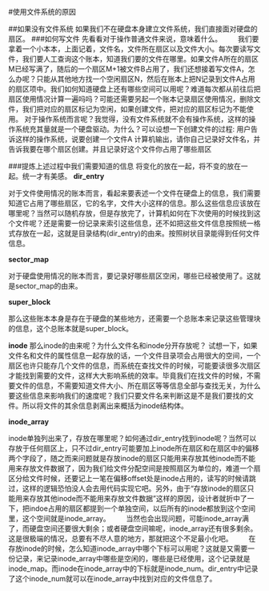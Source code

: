 #使用文件系统的原因

##如果没有文件系统
	如果我们不在硬盘本身建立文件系统，我们直接面对硬盘的扇区。
###如何写文件
	先看看对于操作普通文件来说，意味着什么。
　　我们要拿着一个小本本，上面记着，文件名，文件所在扇区以及文件大小。每次要读写文件，我们要人工查询这个账本，知道我们要的文件在哪里。如果文件A所在的扇区M已经写满了，随后的一个扇区M+1被文件B占用了，我们还想接着写文件A，怎么办呢？只能从其他地方找一个空闲扇区N，然后在账本上把N记录到文件A占用的扇区项中。我们如何知道硬盘上还有哪些空间可以用呢？难道每次都从前往后把扇区使用情况计算一遍吗吗？可能还需要另起一个账本记录扇区使用情况，删除文件，我们把对应的扇区标记为空闲，如果创建文件，把对应的扇区标记为不能使用。
对于操作系统而言呢？我觉得，没有文件系统就不会有操作系统，这样的操作系统充其量就是一个硬盘驱动。为什么？可以设想一下创建文件的过程:
    用户告诉这样的操作系统，说要创建一个文件A
    计算机输出，请你自己记录好文件名，并告诉我要在哪个扇区创建。并且记录好这个文件你占用了哪些扇区

###提炼上述过程中我们需要知道的信息
	将变化的放在一起，将不变的放在一起。统一才有美感。
**dir_entry**

对于文件使用情况的账本而言，看起来要表述一个文件在硬盘上的信息，我们需要知道它占用了哪些扇区，它的名字，文件大小这样的信息。那么这些信息应该放在哪里呢？当然可以随机存放，但是存放完了，计算机如何在下次使用的时候找到这个文件呢？还是需要一份记录来索引这些信息，还不如把这些文件信息按照统一格式存放在一起，这就是目录结构(dir_entry)的由来。按照树状目录能得到任何文件信息。
	
**sector_map**

对于硬盘使用情况的账本而言，要记录好哪些扇区空闲，哪些已经被使用了。这就是sector_map的由来。
	
**super_block**

那么这些账本本身是存在于硬盘的某些地方，还需要一个总账本来记录这些管理块的信息，这个总账本就是super_block。
	
**inode**
那么inode的由来呢？为什么文件名和inode分开存放呢？
试想一下，如果文件名和文件的属性信息一起存放的话，一个文件目录项会占用很大的空间，一个扇区也许只能存几个文件的信息，而系统在查找文件的时候，可能要读很多次扇区才能找到需要的文件，这样大大影响系统的效率。毕竟我们在找文件的时候，不需要文件的信息，不需要知道文件大小、所在扇区等等信息全部与查找无关，为什么要这些信息来影响我们的速度呢？我们只要文件名来判断这是不是我们要找的文件。所以将文件的其余信息剥离出来概括为inode结构体。
	
**inode_array**

inode单独列出来了，存放在哪里呢？如何通过dir_entry找到inode呢？当然可以存放于任何扇区上，只不过dir_entry可能要加上inode所在扇区和在扇区中的偏移两个字段了，随之而来问题就是存放inode的扇区只能用来存放其他inode而不能用来存放文件数据了，因为我们给文件分配空间是按照扇区为单位的，难道一个扇区分给文件时候，还要记上一笔在偏移offset处是inode占用的，读写的时候请跳过，这样的逻辑恐怕没人会去用代码实现它吧。另外，由于“存放inode的扇区只能用来存放其他inode而不能用来存放文件数据”这样的原因，设计者就折中了一下，把indoe占用的扇区都提到一个单独空间，以后所有的inode都放到这个空间里，这个空间就是inode_array。
　　当然也会出现问题，可能inode_array满了，而硬盘空间还要很大剩余；或者硬盘空间嘛呢，inode_array还有很多剩余。这是很极端的情况，总要有不尽人意的地方，那就把这个不足最小化吧。
　　在存放inode的时候，怎么知道inode_array中哪个下标可以用呢？这就是又需要一份记录，来记录inode_array中哪些是空闲的，哪些是已经使用，这个记录就是inode_map。而inode在inode_array中的下标就是inode_num。dir_entry中记录了这个inode_num就可以在inode_array中找到对应的文件信息了。
